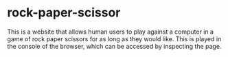 # rock-paper-scissor
This is a website that allows human users to play against a computer in a game of rock paper scissors for as long as they would like. This is played in the console of the browser, which can be accessed by inspecting the page.
